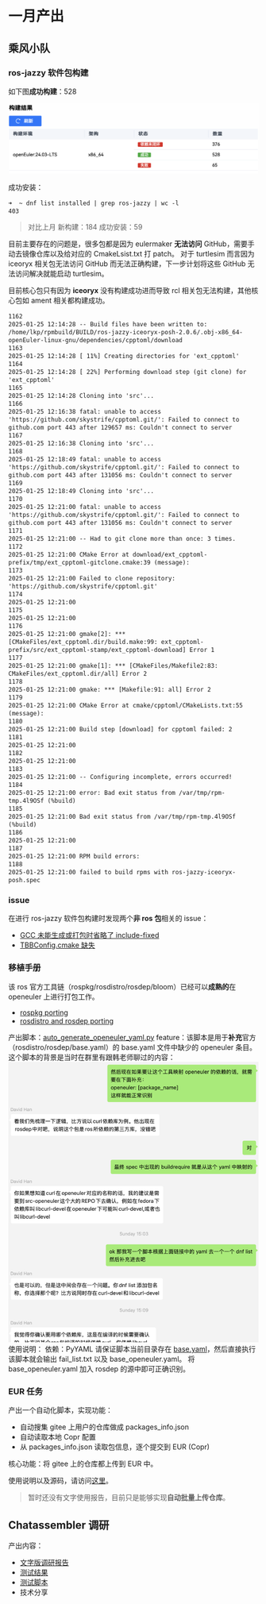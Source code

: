 # 一月产出

## 乘风小队


### ros-jazzy 软件包构建

如下图**成功构建**：528

![alt text](./img/Jan-eulermaker.png)

成功安装：

```
➜  ~ dnf list installed | grep ros-jazzy | wc -l
403
```

> 对比上月
> 新构建：184
> 成功安装：59

目前主要存在的问题是，很多包都是因为 eulermaker **无法访问** GitHub，需要手动去镜像仓库以及给对应的 CmakeLsist.txt 打 patch。
对于 turtlesim 而言因为 iceoryx 相关包无法访问 GitHub 而无法正确构建，下一步计划将这些 GitHub 无法访问解决就能启动 turtlesim。

目前核心包只有因为 **iceoryx** 没有构建成功进而导致 rcl 相关包无法构建，其他核心包如 ament 相关都构建成功。

```
1162
2025-01-25 12:14:28 -- Build files have been written to: /home/lkp/rpmbuild/BUILD/ros-jazzy-iceoryx-posh-2.0.6/.obj-x86_64-openEuler-linux-gnu/dependencies/cpptoml/download
1163
2025-01-25 12:14:28 [ 11%] Creating directories for 'ext_cpptoml'
1164
2025-01-25 12:14:28 [ 22%] Performing download step (git clone) for 'ext_cpptoml'
1165
2025-01-25 12:14:28 Cloning into 'src'...
1166
2025-01-25 12:16:38 fatal: unable to access 'https://github.com/skystrife/cpptoml.git/': Failed to connect to github.com port 443 after 129657 ms: Couldn't connect to server
1167
2025-01-25 12:16:38 Cloning into 'src'...
1168
2025-01-25 12:18:49 fatal: unable to access 'https://github.com/skystrife/cpptoml.git/': Failed to connect to github.com port 443 after 131056 ms: Couldn't connect to server
1169
2025-01-25 12:18:49 Cloning into 'src'...
1170
2025-01-25 12:21:00 fatal: unable to access 'https://github.com/skystrife/cpptoml.git/': Failed to connect to github.com port 443 after 131056 ms: Couldn't connect to server
1171
2025-01-25 12:21:00 -- Had to git clone more than once: 3 times.
1172
2025-01-25 12:21:00 CMake Error at download/ext_cpptoml-prefix/tmp/ext_cpptoml-gitclone.cmake:39 (message):
1173
2025-01-25 12:21:00 Failed to clone repository: 'https://github.com/skystrife/cpptoml.git'
1174
2025-01-25 12:21:00
1175
2025-01-25 12:21:00
1176
2025-01-25 12:21:00 gmake[2]: *** [CMakeFiles/ext_cpptoml.dir/build.make:99: ext_cpptoml-prefix/src/ext_cpptoml-stamp/ext_cpptoml-download] Error 1
1177
2025-01-25 12:21:00 gmake[1]: *** [CMakeFiles/Makefile2:83: CMakeFiles/ext_cpptoml.dir/all] Error 2
1178
2025-01-25 12:21:00 gmake: *** [Makefile:91: all] Error 2
1179
2025-01-25 12:21:00 CMake Error at cmake/cpptoml/CMakeLists.txt:55 (message):
1180
2025-01-25 12:21:00 Build step [download] for cpptoml failed: 2
1181
2025-01-25 12:21:00
1182
2025-01-25 12:21:00
1183
2025-01-25 12:21:00 -- Configuring incomplete, errors occurred!
1184
2025-01-25 12:21:00 error: Bad exit status from /var/tmp/rpm-tmp.4l9OSf (%build)
1185
2025-01-25 12:21:00 Bad exit status from /var/tmp/rpm-tmp.4l9OSf (%build)
1186
2025-01-25 12:21:00
1187
2025-01-25 12:21:00 RPM build errors:
1188
2025-01-25 12:21:00 failed to build rpms with ros-jazzy-iceoryx-posh.spec
```

### issue

在进行 ros-jazzy 软件包构建时发现两个**非 ros 包**相关的 issue：

- [GCC 未能生成或打包时省略了 include-fixed](https://github.com/Sebastianhayashi/openEuler-Jazzy-Porting/issues/2)
- [TBBConfig.cmake 缺失](https://github.com/Sebastianhayashi/openEuler-Jazzy-Porting/issues/3)

### 移植手册

该 ros 官方工具链（rospkg/rosdistro/rosdep/bloom）已经可以**成熟的**在 openeuler 上进行打包工作。

- [rospkg porting](https://github.com/Sebastianhayashi/openEuler-Jazzy-Porting/blob/main/toolchain_porting/01_rospkg_porting.md)
- [rosdistro and rosdep porting](https://github.com/Sebastianhayashi/openEuler-Jazzy-Porting/blob/main/toolchain_porting/02_rosdep_porting.md)

产出脚本：[auto_generate_openeuler_yaml.py](https://github.com/Sebastianhayashi/openEuler-Jazzy-Porting/blob/main/Scripts/%20auto_generate_openeuler_yaml.py)
feature：该脚本是用于**补充**官方（rosdistro/rosdep/base.yaml）的 base.yaml 文件中缺少的 openeuler 条目。
这个脚本的背景是当时在群里有跟韩老师聊过的内容：
![alt text](./img/chat.png)
使用说明：
依赖：PyYAML
请保证脚本当前目录存在 [base.yaml](https://github.com/Sebastianhayashi/rosdistro/blob/openeuler_init/rosdep/base.yaml)，然后直接执行该脚本就会输出 fail_list.txt 以及 base_openeuler.yaml。
将 base_openeuler.yaml 加入 rosdep 的源中即可正确识别。

### EUR 任务

产出一个自动化脚本，实现功能：

- 自动搜集 gitee 上用户的仓库做成 packages_info.json
- 自动读取本地 Copr 配置
- 从 packages_info.json 读取包信息，逐个提交到 EUR (Copr)

核心功能：将 gitee 上的仓库都上传到 EUR 中。

使用说明以及源码，请访问[这里](https://github.com/Sebastianhayashi/openEuler-Jazzy-Porting/tree/main/Scripts/EUR/batch_upload_ros)。

> 暂时还没有文字使用报告，目前只是能够实现**自动批量上传仓库**。


## Chatassembler 调研

产出内容：

- [文字版调研报告](https://github.com/Sebastianhayashi/Chata_Research/blob/main/README.md)
- [测试结果](https://github.com/Sebastianhayashi/Chata_Research/tree/main/csvs)
- [测试脚本](https://github.com/Sebastianhayashi/Chata_Research/tree/main/scripts)
- 技术分享

